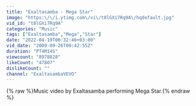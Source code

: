 ```yaml
---
title: "Exaltasamba - Mega Star"
image: "https:\/\/i.ytimg.com\/vi\/t8lGXi7Rq9A\/hqdefault.jpg"
vid_id: "t8lGXi7Rq9A"
categories: "Music"
tags: ["Exaltasamba","Mega","Star"]
date: "2022-04-19T00:32:46+03:00"
vid_date: "2009-09-26T00:42:55Z"
duration: "PT4M14S"
viewcount: "8978828"
likeCount: "47807"
dislikeCount: ""
channel: "ExaltasambaVEVO"
---
```

{% raw %}Music video by Exaltasamba performing Mega Star.{% endraw %}
